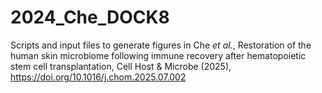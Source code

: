 # 2024_Che_DOCK8
Scripts and input files to generate figures in 
Che *et al.*, Restoration of the human skin microbiome following immune recovery after hematopoietic stem cell transplantation, Cell Host & Microbe (2025), https://doi.org/10.1016/j.chom.2025.07.002
